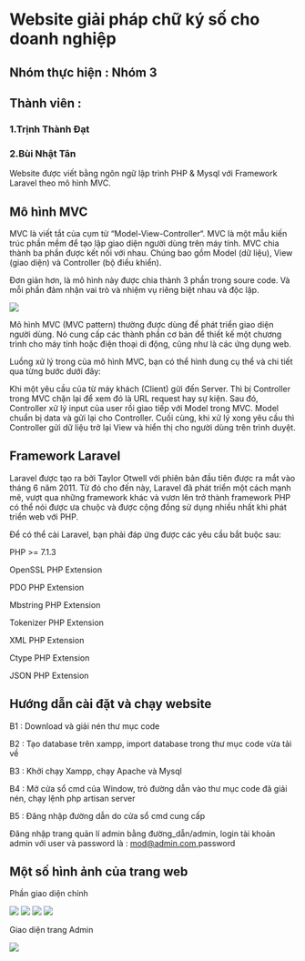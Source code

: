 # Website giải pháp chữ ký số cho doanh nghiệp
## Nhóm thực hiện : Nhóm 3
## Thành viên : 
### 1.Trịnh Thành Đạt
### 2.Bùi Nhật Tân
Website được viết bằng ngôn ngữ lập trình PHP & Mysql với Framework Laravel theo mô hình MVC.
## Mô hình MVC
MVC là viết tắt của cụm từ “Model-View-Controller“. MVC là một mẫu kiến trúc phần mềm để tạo lập giao diện người dùng trên máy tính. MVC chia thành ba phần được kết nối với nhau. Chúng bao gồm Model (dữ liệu), View (giao diện) và Controller (bộ điều khiển).

Đơn giản hơn, là mô hình này được chia thành 3 phần trong soure code. Và mỗi phần đảm nhận vai trò và nhiệm vụ riêng biệt nhau và độc lập.

<img src="https://vietnix.vn/wp-content/uploads/2021/07/MVC.webp">

Mô hình MVC (MVC pattern) thường được dùng để phát triển giao diện người dùng. Nó cung cấp các thành phần cơ bản để thiết kế một chương trình cho máy tính hoặc điện thoại di động, cũng như là các ứng dụng web.

Luồng xử lý trong của mô hình MVC, bạn có thể hình dung cụ thể và chi tiết qua từng bước dưới đây:

Khi một yêu cầu của từ máy khách (Client) gửi đến Server. Thì bị Controller trong MVC chặn lại để xem đó là URL request hay sự kiện.
Sau đó, Controller xử lý input của user rồi giao tiếp với Model trong MVC.
Model chuẩn bị data và gửi lại cho Controller.
Cuối cùng, khi xử lý xong yêu cầu thì Controller gửi dữ liệu trở lại View và hiển thị cho người dùng trên trình duyệt.

## Framework Laravel
Laravel được tạo ra bởi Taylor Otwell với phiên bản đầu tiên được ra mắt vào tháng 6 năm 2011. Từ đó cho đến này, Laravel đã phát triển một cách mạnh mẽ, vượt qua những framework khác và vươn lên trở thành framework PHP có thể nói được ưa chuộc và được cộng đồng sử dụng nhiều nhất khi phát triển web với PHP. 

Để có thể cài Laravel, bạn phải đáp ứng được các yêu cầu bắt buộc sau:


PHP >= 7.1.3

OpenSSL PHP Extension

PDO PHP Extension

Mbstring PHP Extension

Tokenizer PHP Extension

XML PHP Extension

Ctype PHP Extension

JSON PHP Extension

## Hướng dẫn cài đặt và chạy website

B1 : Download và giải nén thư mục code

B2 : Tạo database trên xampp, import database trong thư mục code vừa tải về

B3 : Khởi chạy Xampp, chạy Apache và Mysql

B4 : Mở cửa sổ cmd của Window, trỏ đường dẫn vào thư mục code đã giải nén, chạy lệnh php artisan server

B5 : Đăng nhập đường dẫn do cửa sổ cmd cung cấp 


Đăng nhập trang quản lí admin bằng đường_dẫn/admin, login tài khoản admin với user và password là : mod@admin.com,password


## Một số hình ảnh của trang web

Phần giao diện chính

<img src="https://i.imgur.com/ZmYk1KB.png">

<img src="https://i.imgur.com/iRe9QzR.png">

<img src="https://i.imgur.com/Wk8qsKc.png">

<img src="https://i.imgur.com/WNyc0Pg.png">

Giao diện trang Admin

<img src="https://i.imgur.com/q8Qx3fG.png">
